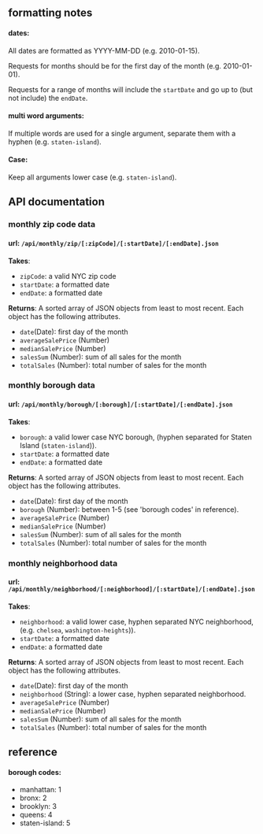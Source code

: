 ## formatting notes

#### dates:
All dates are formatted as YYYY-MM-DD (e.g. 2010-01-15).

Requests for months should be for the first day of the month (e.g. 2010-01-01).

Requests for a range of months will include the `startDate` and go up to (but not include) the `endDate`.

#### multi word arguments:
If multiple words are used for a single argument, separate them with a hyphen (e.g. `staten-island`).

#### Case:
Keep all arguments lower case (e.g. `staten-island`).

## API documentation

### monthly zip code data

#### url: `/api/monthly/zip/[:zipCode]/[:startDate]/[:endDate].json`

**Takes**:
* `zipCode`: a valid NYC zip code
* `startDate`: a formatted date
* `endDate`: a formatted date

**Returns**:
A sorted array of JSON objects from least to most recent. Each object has the following attributes.
* `date`(Date): first day of the month
* `averageSalePrice` (Number)
* `medianSalePrice` (Number)
* `salesSum` (Number): sum of all sales for the month
* `totalSales` (Number): total number of sales for the month

### monthly borough data

#### url: `/api/monthly/borough/[:borough]/[:startDate]/[:endDate].json`

**Takes**:
* `borough`: a valid lower case NYC borough, (hyphen separated for Staten Island (`staten-island`)). 
* `startDate`: a formatted date
* `endDate`: a formatted date

**Returns**:
A sorted array of JSON objects from least to most recent. Each object has the following attributes.
* `date`(Date): first day of the month
* `borough` (Number): between 1-5 (see 'borough codes' in reference).
* `averageSalePrice` (Number)
* `medianSalePrice` (Number)
* `salesSum` (Number): sum of all sales for the month
* `totalSales` (Number): total number of sales for the month

### monthly neighborhood data

#### url: `/api/monthly/neighborhood/[:neighborhood]/[:startDate]/[:endDate].json`

**Takes**:
* `neighborhood`: a valid lower case, hyphen separated NYC neighborhood, (e.g. `chelsea`, `washington-heights`)). 
* `startDate`: a formatted date
* `endDate`: a formatted date

**Returns**:
A sorted array of JSON objects from least to most recent. Each object has the following attributes.
* `date`(Date): first day of the month
* `neighborhood` (String): a lower case, hyphen separated neighborhood.
* `averageSalePrice` (Number)
* `medianSalePrice` (Number)
* `salesSum` (Number): sum of all sales for the month
* `totalSales` (Number): total number of sales for the month

## reference

#### borough codes:

* manhattan: 1
* bronx: 2
* brooklyn: 3
* queens: 4
* staten-island: 5	

